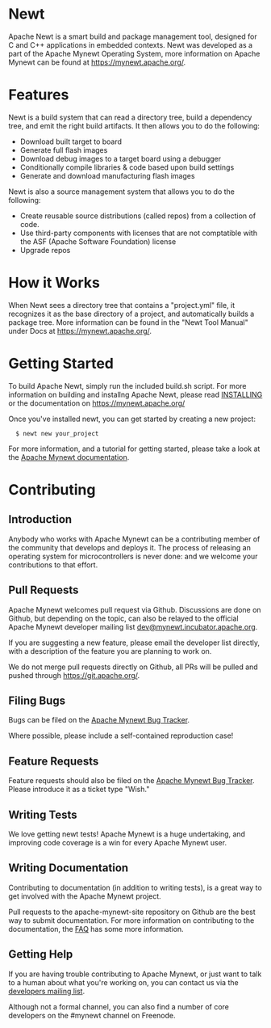<!--
#
# Licensed to the Apache Software Foundation (ASF) under one
# or more contributor license agreements.  See the NOTICE file
# distributed with this work for additional information
# regarding copyright ownership.  The ASF licenses this file
# to you under the Apache License, Version 2.0 (the
# "License"); you may not use this file except in compliance
# with the License.  You may obtain a copy of the License at
#
# http://www.apache.org/licenses/LICENSE-2.0
#
# Unless required by applicable law or agreed to in writing,
# software distributed under the License is distributed on an
# "AS IS" BASIS, WITHOUT WARRANTIES OR CONDITIONS OF ANY
#  KIND, either express or implied.  See the License for the
# specific language governing permissions and limitations
# under the License.
#
-->

# Newt

Apache Newt is a smart build and package management tool, designed for C and C++
applications in embedded contexts.  Newt was developed as a part of the
Apache Mynewt Operating System, more information on Apache Mynewt can be found
at https://mynewt.apache.org/.

# Features

Newt is a build system that can read a directory tree, build a dependency tree, and emit the right build artifacts. It then allows you to do the following:

* Download built target to board
* Generate full flash images
* Download debug images to a target board using a debugger
* Conditionally compile libraries & code based upon build settings
* Generate and download manufacturing flash images

Newt is also a source management system that allows you to do the following:

* Create reusable source distributions (called repos) from a collection of code.
* Use third-party components with licenses that are not comptatible with the ASF (Apache Software Foundation) license
* Upgrade repos


# How it Works

When Newt sees a directory tree that contains a "project.yml" file, it recognizes it as the base directory of a project, and automatically builds a package tree.
More information can be found in the "Newt Tool Manual" under Docs at https://mynewt.apache.org/.


# Getting Started

To build Apache Newt, simply run the included build.sh script.  For more
information on building and installng Apache Newt, please read
[INSTALLING](/INSTALLING.md) or the documentation on https://mynewt.apache.org/

Once you've installed newt, you can get started by creating a new project:

```no-highlight
  $ newt new your_project
```

For more information, and a tutorial for getting started, please take a look at
the [Apache Mynewt documentation](https://mynewt.apache.org/os/get_started/introduction/).



# Contributing

## Introduction

Anybody who works with Apache Mynewt can be a contributing member of the
community that develops and deploys it.  The process of releasing an operating
system for microcontrollers is never done: and we welcome your contributions
to that effort.

## Pull Requests

Apache Mynewt welcomes pull request via Github.  Discussions are done on Github,
but depending on the topic, can also be relayed to the official Apache Mynewt
developer mailing list dev@mynewt.incubator.apache.org.

If you are suggesting a new feature, please email the developer list directly,
with a description of the feature you are planning to work on.

We do not merge pull requests directly on Github, all PRs will be pulled and
pushed through https://git.apache.org/.

## Filing Bugs

Bugs can be filed on the
[Apache Mynewt Bug Tracker](https://issues.apache.org/jira/browse/MYNEWT).

Where possible, please include a self-contained reproduction case!

## Feature Requests

Feature requests should also be filed on the
[Apache Mynewt Bug Tracker](https://issues.apache.org/jira/browse/MYNEWT).
Please introduce it as a ticket type "Wish."

## Writing Tests

We love getting newt tests!  Apache Mynewt is a huge undertaking, and improving
code coverage is a win for every Apache Mynewt user.

## Writing Documentation

Contributing to documentation (in addition to writing tests), is a great way
to get involved with the Apache Mynewt project.

Pull requests to the apache-mynewt-site repository on Github are the best
way to submit documentation.  For more information on contributing to the
documentation, the [FAQ](https://mynewt.apache.org/faq/answers/) has some
more information.

## Getting Help

If you are having trouble contributing to Apache Mynewt, or just want to talk
to a human about what you're working on, you can contact us via the
[developers mailing list](mailto:dev@mynewt.incubator.apache.org).

Although not a formal channel, you can also find a number of core developers
on the #mynewt channel on Freenode.

